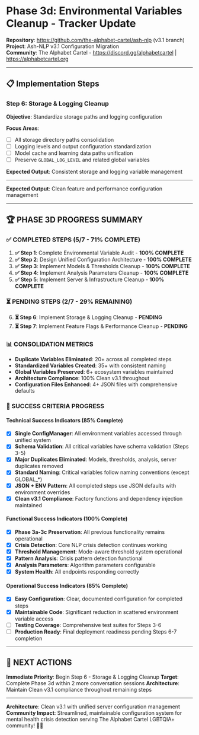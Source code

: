 # Phase 3d: Environmental Variables Cleanup - Tracker Update

**Repository**: https://github.com/the-alphabet-cartel/ash-nlp (v3.1 branch)  
**Project**: Ash-NLP v3.1 Configuration Migration  
**Community**: The Alphabet Cartel - https://discord.gg/alphabetcartel | https://alphabetcartel.org

---

## 📋 **Implementation Steps**

### **Step 6: Storage & Logging Cleanup**

**Objective**: Standardize storage paths and logging configuration

**Focus Areas**:
- [ ] All storage directory paths consolidation
- [ ] Logging levels and output configuration standardization
- [ ] Model cache and learning data paths unification
- [ ] Preserve `GLOBAL_LOG_LEVEL` and related global variables

**Expected Output**: Consistent storage and logging variable management

---

**Expected Output**: Clean feature and performance configuration management

---

## 🏆 **PHASE 3D PROGRESS SUMMARY**

### **✅ COMPLETED STEPS (5/7 - 71% COMPLETE)**
1. **✅ Step 1**: Complete Environmental Variable Audit - **100% COMPLETE**
2. **✅ Step 2**: Design Unified Configuration Architecture - **100% COMPLETE**
3. **✅ Step 3**: Implement Models & Thresholds Cleanup - **100% COMPLETE**
4. **✅ Step 4**: Implement Analysis Parameters Cleanup - **100% COMPLETE**
5. **✅ Step 5**: Implement Server & Infrastructure Cleanup - **100% COMPLETE**

### **⏳ PENDING STEPS (2/7 - 29% REMAINING)**
6. **⏳ Step 6**: Implement Storage & Logging Cleanup - **PENDING**
7. **⏳ Step 7**: Implement Feature Flags & Performance Cleanup - **PENDING**

### **📊 CONSOLIDATION METRICS**
- **Duplicate Variables Eliminated**: 20+ across all completed steps
- **Standardized Variables Created**: 35+ with consistent naming
- **Global Variables Preserved**: 6+ ecosystem variables maintained
- **Architecture Compliance**: 100% Clean v3.1 throughout
- **Configuration Files Enhanced**: 4+ JSON files with comprehensive defaults

### **🎯 SUCCESS CRITERIA PROGRESS**

#### **Technical Success Indicators (85% Complete)**
- [x] **Single ConfigManager**: All environment variables accessed through unified system
- [x] **Schema Validation**: All critical variables have schema validation (Steps 3-5)
- [x] **Major Duplicates Eliminated**: Models, thresholds, analysis, server duplicates removed
- [x] **Standard Naming**: Critical variables follow naming conventions (except GLOBAL_*)
- [x] **JSON + ENV Pattern**: All completed steps use JSON defaults with environment overrides
- [x] **Clean v3.1 Compliance**: Factory functions and dependency injection maintained

#### **Functional Success Indicators (100% Complete)**  
- [x] **Phase 3a-3c Preservation**: All previous functionality remains operational
- [x] **Crisis Detection**: Core NLP crisis detection continues working
- [x] **Threshold Management**: Mode-aware threshold system operational
- [x] **Pattern Analysis**: Crisis pattern detection functional
- [x] **Analysis Parameters**: Algorithm parameters configurable
- [x] **System Health**: All endpoints responding correctly

#### **Operational Success Indicators (85% Complete)**
- [x] **Easy Configuration**: Clear, documented configuration for completed steps
- [x] **Maintainable Code**: Significant reduction in scattered environment variable access
- [ ] **Testing Coverage**: Comprehensive test suites for Steps 3-6
- [ ] **Production Ready**: Final deployment readiness pending Steps 6-7 completion

---

## 🚀 **NEXT ACTIONS**

**Immediate Priority**: Begin Step 6 - Storage & Logging Cleanup
**Target**: Complete Phase 3d within 2 more conversation sessions
**Architecture**: Maintain Clean v3.1 compliance throughout remaining steps

---

**Architecture**: Clean v3.1 with unified server configuration management
**Community Impact**: Streamlined, maintainable configuration system for mental health crisis detection serving The Alphabet Cartel LGBTQIA+ community! 🏳️‍🌈